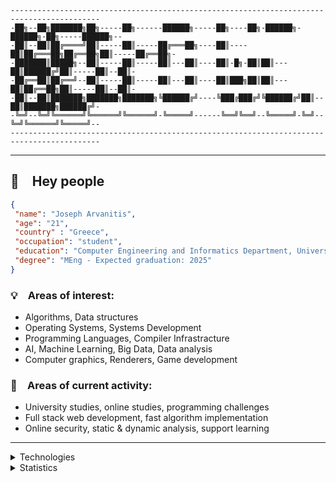 ```
------------------------------------------------------------------------------------------
-██╗--██╗███████╗██╗-----██╗------██████╗-----██╗----██╗-██████╗-██████╗-██╗-----██████╗--
-██║--██║██╔════╝██║-----██║-----██╔═══██╗----██║----██║██╔═══██╗██╔══██╗██║-----██╔══██╗-
-███████║█████╗--██║-----██║-----██║---██║----██║-█╗-██║██║---██║██████╔╝██║-----██║--██║-
-██╔══██║██╔══╝--██║-----██║-----██║---██║----██║███╗██║██║---██║██╔══██╗██║-----██║--██║-
-██║--██║███████╗███████╗███████╗╚██████╔╝----╚███╔███╔╝╚██████╔╝██║--██║███████╗██████╔╝-
-╚═╝--╚═╝╚══════╝╚══════╝╚══════╝-╚═════╝------╚══╝╚══╝--╚═════╝-╚═╝--╚═╝╚══════╝╚═════╝--
------------------------------------------------------------------------------------------
```

---

## :wave: Hey people

```json
{
 "name": "Joseph Arvanitis",
 "age": "21",
 "country" : "Greece", 
 "occupation": "student",
 "education": "Computer Engineering and Informatics Department, University of Patras", 
 "degree": "MEng - Expected graduation: 2025"
}
```

### :bulb: Areas of interest:

- Algorithms, Data structures
- Operating Systems, Systems Development
- Programming Languages, Compiler Infrastracture
- AI, Machine Learning, Big Data, Data analysis
- Computer graphics, Renderers, Game development

### :thinking: Areas of current activity:

- University studies, online studies, programming challenges
- Full stack web development, fast algorithm implementation
- Online security, static & dynamic analysis, support learning

---

<details>
<summary>Technologies</summary>
<!-- TODO: When I upload some form of CV make the icons match it -->
<p float="left">
<img width="4%" style="padding-right: 5px;" src="https://cdn.jsdelivr.net/gh/devicons/devicon/icons/c/c-original.svg" />
<img width="4%" style="padding-right: 5px;" src="https://cdn.jsdelivr.net/gh/devicons/devicon/icons/cplusplus/cplusplus-original.svg" />
<img width="4%" style="padding-right: 5px;" src="https://cdn.jsdelivr.net/gh/devicons/devicon/icons/python/python-original.svg" />
<img width="4%" style="padding-right: 5px;" src="https://cdn.jsdelivr.net/gh/devicons/devicon/icons/julia/julia-original.svg" />
<img width="4%" style="padding-right: 5px;" src="https://cdn.jsdelivr.net/gh/devicons/devicon/icons/mysql/mysql-original.svg" />
<img width="4%" style="padding-right: 5px;" src="https://cdn.jsdelivr.net/gh/devicons/devicon/icons/latex/latex-original.svg" />
<img width="4%" style="padding-right: 5px;" src="https://cdn.jsdelivr.net/gh/devicons/devicon/icons/markdown/markdown-original.svg" />
<img width="4%" style="padding-right: 5px;" src="https://cdn.jsdelivr.net/gh/devicons/devicon/icons/html5/html5-original.svg" />
<img width="4%" style="padding-right: 5px;" src="https://cdn.jsdelivr.net/gh/devicons/devicon/icons/css3/css3-original.svg" />
<img width="4%" style="padding-right: 5px;" src="https://cdn.jsdelivr.net/gh/devicons/devicon/icons/javascript/javascript-original.svg" />
<img width="4%" style="padding-right: 5px;" src="https://cdn.jsdelivr.net/gh/devicons/devicon/icons/unity/unity-original.svg" />
<img width="4%" style="padding-right: 5px;" src="https://cdn.jsdelivr.net/gh/devicons/devicon/icons/unrealengine/unrealengine-original.svg" />
<img width="4%" style="padding-right: 5px;" src="https://cdn.jsdelivr.net/gh/devicons/devicon/icons/pandas/pandas-original.svg" />
<img width="4%" style="padding-right: 5px;" src="https://cdn.jsdelivr.net/gh/devicons/devicon/icons/numpy/numpy-original.svg" />
<img width="4%" style="padding-right: 5px;" src="https://cdn.jsdelivr.net/gh/devicons/devicon/icons/pytorch/pytorch-original.svg" />
<img width="4%" style="padding-right: 5px;" src="https://cdn.jsdelivr.net/gh/devicons/devicon/icons/pytest/pytest-original.svg" />
<img width="4%" style="padding-right: 5px;" src="https://cdn.jsdelivr.net/gh/devicons/devicon/icons/tensorflow/tensorflow-original.svg" />
<img width="4%" style="padding-right: 5px;" src="https://cdn.jsdelivr.net/gh/devicons/devicon/icons/flask/flask-original.svg" />
<img width="4%" style="padding-right: 5px;" src="https://cdn.jsdelivr.net/gh/devicons/devicon/icons/fastapi/fastapi-original.svg" />
<img width="4%" style="padding-right: 5px;" src="https://cdn.jsdelivr.net/gh/devicons/devicon/icons/sqlalchemy/sqlalchemy-original.svg" />
<img width="4%" style="padding-right: 5px;" src="https://cdn.jsdelivr.net/gh/devicons/devicon/icons/bash/bash-original.svg" />
<img width="4%" style="padding-right: 5px;" src="https://cdn.jsdelivr.net/gh/devicons/devicon/icons/git/git-original.svg" />
<img width="4%" style="padding-right: 5px;" src="https://cdn.jsdelivr.net/gh/devicons/devicon/icons/github/github-original.svg" />
<img width="4%" style="padding-right: 5px;" src="https://cdn.jsdelivr.net/gh/devicons/devicon/icons/cmake/cmake-original.svg" />
<img width="4%" style="padding-right: 5px;" src="https://cdn.jsdelivr.net/gh/devicons/devicon/icons/linux/linux-original.svg" />
<img width="4%" style="padding-right: 5px;" src="https://cdn.jsdelivr.net/gh/devicons/devicon/icons/docker/docker-original.svg" />
<img width="4%" style="padding-right: 5px;" src="https://cdn.jsdelivr.net/gh/devicons/devicon/icons/nginx/nginx-original.svg" />
<img width="4%" style="padding-right: 5px;" src="https://cdn.jsdelivr.net/gh/devicons/devicon/icons/nodejs/nodejs-original.svg" />
<img width="4%" style="padding-right: 5px;" src="https://cdn.jsdelivr.net/gh/devicons/devicon/icons/vscode/vscode-original.svg" />
<img width="4%" style="padding-right: 5px;" src="https://cdn.jsdelivr.net/gh/devicons/devicon/icons/vim/vim-original.svg" />
</p>
</details>

<!-- <details>
<summary>Projects</summary>
</details> -->

<!-- TODO: Configure cards (https://github.com/anuraghazra/github-readme-stats) -->
<details>
<summary>Statistics</summary>
<a href="https://github-readme-stats.vercel.app/api?username=josarv&show_icons=true&theme=nord&hide_border=True&include_all_commits=True&count_private=True&hide_rank=True">
  <img src="https://github-readme-stats.vercel.app/api?username=josarv&show_icons=true&theme=nord&hide_border=True&include_all_commits=True&count_private=True&hide_rank=True" />
</a>
<a href="https://github-readme-stats.vercel.app/api/top-langs/?username=josarv&layout=compact&theme=nord&hide_border=True&langs_count=10">
  <img  src="https://github-readme-stats.vercel.app/api/top-langs/?username=josarv&layout=compact&theme=nord&hide_border=True&langs_count=10" />
</a>
<br>
<a href="https://projecteuler.net/profile/josarv.png">
  <img src="https://projecteuler.net/profile/josarv.png">
</a>
</details>

<!-- ### About

cv, linkedin, google scholar, dblp, personal page, email-->

<!--
add github activity
-->
